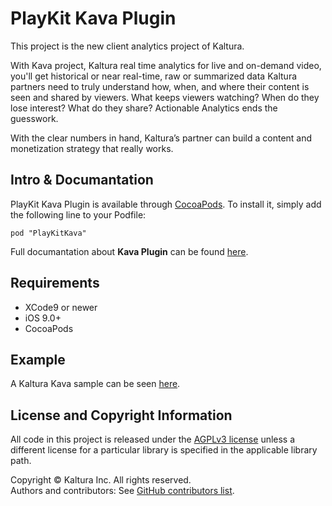 # PlayKit Kava Plugin

This project is the new client analytics project of Kaltura.

With Kava project, Kaltura real time analytics for live and on-demand video, you'll get historical or near real-time, raw or summarized data Kaltura partners need to truly understand how, when, and where their content is seen and shared by viewers. What keeps viewers watching? When do they lose interest? What do they share? Actionable Analytics ends the guesswork.

With the clear numbers in hand, Kaltura’s partner can build a content and monetization strategy that really works.

## Intro & Documantation

PlayKit Kava Plugin is available through [CocoaPods](https://cocoapods.org/?q=PlayKitKava). To install it, simply add the following line to your Podfile:

```
pod "PlayKitKava"
```
Full documantation about **Kava Plugin** can be found [here](https://kaltura.github.io/playkit/guide/ios/plugins/kava).

## Requirements

* XCode9 or newer
* iOS 9.0+
* CocoaPods

## Example

A Kaltura Kava sample can be seen [here](https://github.com/kaltura/playkit-ios-samples/tree/develop/KavaPluginSample).


## License and Copyright Information  

All code in this project is released under the [AGPLv3 license](http://www.gnu.org/licenses/agpl-3.0.html) unless a different license for a particular library is specified in the applicable library path.   

Copyright © Kaltura Inc. All rights reserved.   
Authors and contributors: See [GitHub contributors list](https://github.com/kaltura/playkit-ios-kava/graphs/contributors).
